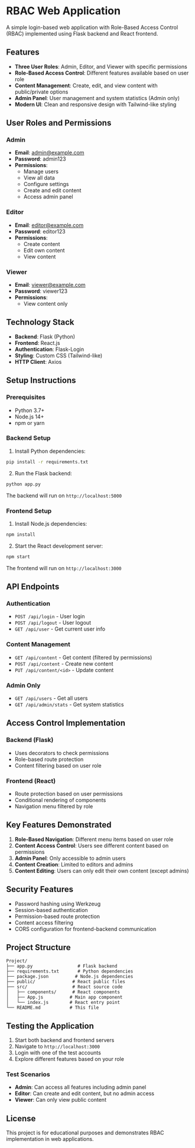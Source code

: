 # RBAC Web Application

A simple login-based web application with Role-Based Access Control (RBAC) implemented using Flask backend and React frontend.

## Features

- **Three User Roles**: Admin, Editor, and Viewer with specific permissions
- **Role-Based Access Control**: Different features available based on user role
- **Content Management**: Create, edit, and view content with public/private options
- **Admin Panel**: User management and system statistics (Admin only)
- **Modern UI**: Clean and responsive design with Tailwind-like styling

## User Roles and Permissions

### Admin
- **Email**: admin@example.com
- **Password**: admin123
- **Permissions**: 
  - Manage users
  - View all data
  - Configure settings
  - Create and edit content
  - Access admin panel

### Editor
- **Email**: editor@example.com
- **Password**: editor123
- **Permissions**:
  - Create content
  - Edit own content
  - View content

### Viewer
- **Email**: viewer@example.com
- **Password**: viewer123
- **Permissions**:
  - View content only

## Technology Stack

- **Backend**: Flask (Python)
- **Frontend**: React.js
- **Authentication**: Flask-Login
- **Styling**: Custom CSS (Tailwind-like)
- **HTTP Client**: Axios

## Setup Instructions

### Prerequisites
- Python 3.7+
- Node.js 14+
- npm or yarn

### Backend Setup

1. Install Python dependencies:
```bash
pip install -r requirements.txt
```

2. Run the Flask backend:
```bash
python app.py
```

The backend will run on `http://localhost:5000`

### Frontend Setup

1. Install Node.js dependencies:
```bash
npm install
```

2. Start the React development server:
```bash
npm start
```

The frontend will run on `http://localhost:3000`

## API Endpoints

### Authentication
- `POST /api/login` - User login
- `POST /api/logout` - User logout
- `GET /api/user` - Get current user info

### Content Management
- `GET /api/content` - Get content (filtered by permissions)
- `POST /api/content` - Create new content
- `PUT /api/content/<id>` - Update content

### Admin Only
- `GET /api/users` - Get all users
- `GET /api/admin/stats` - Get system statistics

## Access Control Implementation

### Backend (Flask)
- Uses decorators to check permissions
- Role-based route protection
- Content filtering based on user role

### Frontend (React)
- Route protection based on user permissions
- Conditional rendering of components
- Navigation menu filtered by role

## Key Features Demonstrated

1. **Role-Based Navigation**: Different menu items based on user role
2. **Content Access Control**: Users see different content based on permissions
3. **Admin Panel**: Only accessible to admin users
4. **Content Creation**: Limited to editors and admins
5. **Content Editing**: Users can only edit their own content (except admins)

## Security Features

- Password hashing using Werkzeug
- Session-based authentication
- Permission-based route protection
- Content access filtering
- CORS configuration for frontend-backend communication

## Project Structure

```
Project/
├── app.py                 # Flask backend
├── requirements.txt       # Python dependencies
├── package.json          # Node.js dependencies
├── public/              # React public files
├── src/                 # React source code
│   ├── components/      # React components
│   ├── App.js          # Main app component
│   └── index.js        # React entry point
└── README.md           # This file
```

## Testing the Application

1. Start both backend and frontend servers
2. Navigate to `http://localhost:3000`
3. Login with one of the test accounts
4. Explore different features based on your role

### Test Scenarios

- **Admin**: Can access all features including admin panel
- **Editor**: Can create and edit content, but no admin access
- **Viewer**: Can only view public content


## License

This project is for educational purposes and demonstrates RBAC implementation in web applications.
